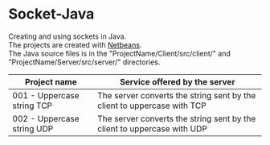 # Socket-Java

Creating and using sockets in Java.
<br>
The projects are created with <a href="https://netbeans.apache.org/">Netbeans</a>.
<br>
The Java source files is in the "ProjectName/Client/src/client/" and "ProjectName/Server/src/server/" directories.

<table>
  <thead>
    <tr><th>Project name</th> <th>Service offered by the server</th></tr>
  </thead>

  <tbody>
    <tr><td>001 - Uppercase string TCP</td> <td>The server converts the string sent by the client to uppercase with TCP</td></tr>
    <tr><td>002 - Uppercase string UDP</td> <td>The server converts the string sent by the client to uppercase with UDP</td></tr>
  </tbody>
</table>
